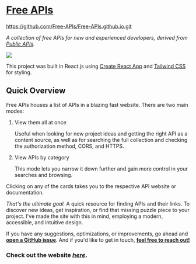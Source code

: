 # [Free APIs](https://free-apis.github.io)

https://github.com/Free-APIs/Free-APIs.github.io.git

_A collection of free APIs for new and experienced developers, derived from [Public APIs](https://github.com/public-apis/public-apis)._

![](dev1366.png)

This project was built in React.js using [Create React App](https://github.com/facebook/create-react-app) and [Tailwind CSS](https://tailwindcss.com) for styling.

## Quick Overview

Free APIs houses a list of APIs in a blazing fast website. There are two main modes:

1.  View them all at once

    Useful when looking for new project ideas and getting the right API as a content source, as well as for searching the full collection and checking the authorization method, CORS, and HTTPS.

2.  View APIs by category

    This mode lets you narrow it down further and gain more control in your searches and browsing.

Clicking on any of the cards takes you to the respective API website or documentation.

_That's the ultimate goal._ A quick resource for finding APIs and their links. To discover new ideas, get inspiration, or find that missing puzzle piece to your project. I've made the site with this in mind, employing a modern, accessible, and intuitive design.

If you have any suggestions, optimizations, or improvements, go ahead and [**open a GitHub issue**](https://github.com/Free-APIs/Free-APIs.github.io/issues). And if you'd like to get in touch, [**feel free to reach out!**](mailto:freeapis256@gmail.com?subject=Hey%20there!)

### Check out the website [_here_](https://free-apis.github.io).

